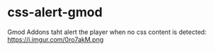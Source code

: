 # css-alert-gmod
Gmod Addons taht alert the player when no css content is detected: https://i.imgur.com/0ro7akM.png
